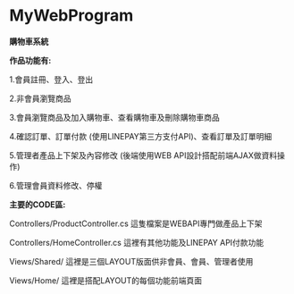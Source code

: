 # MyWebProgram
**購物車系統**

**作品功能有:**

1.會員註冊、登入、登出

2.非會員瀏覽商品

3.會員瀏覽商品及加入購物車、查看購物車及刪除購物車商品

4.確認訂單、訂單付款  (使用LINEPAY第三方支付API)、查看訂單及訂單明細

5.管理者產品上下架及內容修改
(後端使用WEB  API設計搭配前端AJAX做資料操作)

6.管理會員資料修改、停權


**主要的CODE區:**

Controllers/ProductController.cs 這隻檔案是WEBAPI專門做產品上下架

Controllers/HomeController.cs 這裡有其他功能及LINEPAY API付款功能

Views/Shared/ 這裡是三個LAYOUT版面供非會員、會員、管理者使用

Views/Home/ 這裡是搭配LAYOUT的每個功能前端頁面
